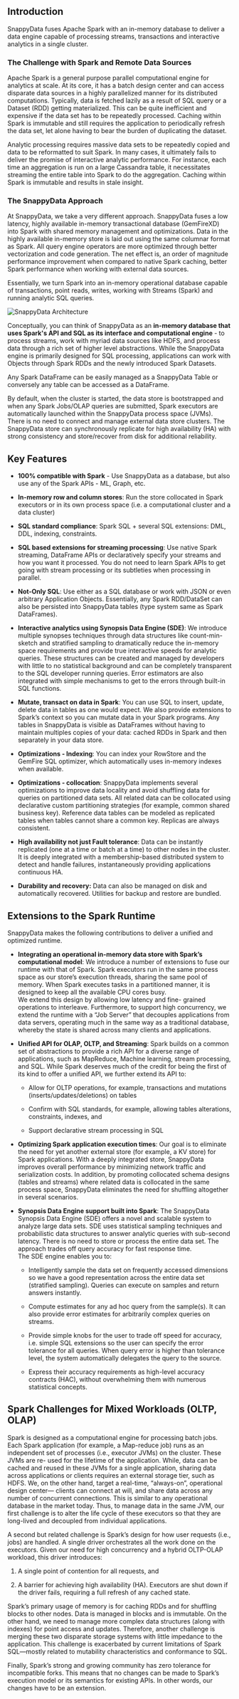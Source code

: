 ## Introduction
SnappyData fuses Apache Spark with an in-memory database to deliver a data engine capable of processing streams, transactions and interactive analytics in a single cluster.

### The Challenge with Spark and Remote Data Sources
Apache Spark is a general purpose parallel computational engine for analytics at scale. At its core, it has a batch design center and can access disparate data sources in a highly parallelized manner for its distributed computations. Typically, data is fetched lazily as a result of SQL query or a Dataset (RDD) getting materialized. This can be quite inefficient and expensive if the data set has to be repeatedly processed. Caching within Spark is immutable and still requires the application to periodically refresh the data set, let alone having to bear the burden of duplicating the dataset. 

Analytic processing requires massive data sets to be repeatedly copied and data to be reformatted to suit Spark. In many cases, it ultimately fails to deliver the promise of interactive analytic performance. For instance, each time an aggregation is run on a large Cassandra table, it necessitates streaming the entire table into Spark to do the aggregation. Caching within Spark is immutable and results in stale insight.

### The SnappyData Approach
At SnappyData, we take a very different approach. SnappyData fuses a low latency, highly available in-memory transactional database (GemFireXD) 
into Spark with shared memory management and optimizations. Data in the highly available in-memory store is laid out using the same columnar 
format as Spark. All query engine operators are more optimized through better vectorization and code generation. 
The net effect is, an order of magnitude performance improvement when compared to native Spark caching, better Spark performance when working with external data sources.

Essentially, we turn Spark into an in-memory operational database capable of transactions, point reads, writes, working with Streams (Spark) and running analytic SQL queries.

![SnappyData Architecture](Images/SnappyArchitecture.png)

Conceptually, you can think of SnappyData as an **in-memory database that uses Spark's API and SQL as its interface and computational engine** - to process streams, work with myriad data sources like HDFS, and process data through a rich set of higher level abstractions. While the SnappyData engine is primarily designed for SQL processing, applications can work with Objects through Spark RDDs and the newly introduced Spark Datasets.

Any Spark DataFrame can be easily managed as a SnappyData Table or conversely any table can be accessed as a DataFrame.

By default, when the cluster is started, the data store is bootstrapped and when any Spark Jobs/OLAP queries are submitted, Spark executors are automatically launched within the SnappyData process space (JVMs). There is no need to connect and manage external data store clusters. The SnappyData store can synchronously replicate for high availability (HA) with strong consistency and store/recover from disk for additional reliability.


## Key Features

* **100% compatible with Spark** - Use SnappyData as a database, but also use any of the Spark APIs - ML, Graph, etc.

* **In-memory row and column stores**: Run the store collocated in Spark executors or in its own process space (i.e. a computational cluster and a data cluster)

* **SQL standard compliance**: Spark SQL + several SQL extensions: DML, DDL, indexing, constraints.

* **SQL based extensions for streaming processing**: Use native Spark streaming, DataFrame APIs or declaratively specify your streams and how you want it processed. You do not need to learn Spark APIs to get going with stream processing or its subtleties when processing in parallel.

* **Not-Only SQL**: Use either as a SQL database or work with JSON or even arbitrary Application Objects. Essentially, any Spark RDD/DataSet can also be persisted into SnappyData tables (type system same as Spark DataFrames). 

* **Interactive analytics using Synopsis Data Engine (SDE)**: We introduce multiple synopses techniques through data structures like count-min-sketch and stratified sampling to dramatically reduce the in-memory space requirements and provide true interactive speeds for analytic queries. These structures can be created and managed by developers with little to no statistical background and can be completely transparent to the SQL developer running queries. Error estimators are also integrated with simple mechanisms to get to the errors through built-in SQL functions.

* **Mutate, transact on data in Spark**: You can use SQL to insert, update, delete data in tables as one would expect. We also provide extensions to Spark’s context so you can mutate data in your Spark programs. Any tables in SnappyData is visible as DataFrames without having to maintain multiples copies of your data: cached RDDs in Spark and then separately in your data store.

* **Optimizations - Indexing**: You can index your RowStore and the GemFire SQL optimizer, which automatically uses in-memory indexes when available.

* **Optimizations - collocation**: SnappyData implements several optimizations to improve data locality and avoid shuffling data for queries on partitioned data sets. All related data can be collocated using declarative custom partitioning strategies (for example, common shared business key). Reference data tables can be modeled as replicated tables when tables cannot share a common key. Replicas are always consistent.

* **High availability not just Fault tolerance**: Data can be instantly replicated (one at a time or batch at a time) to other nodes in the cluster. It is deeply integrated with a membership-based distributed system to detect and handle failures, instantaneously providing applications continuous HA.

* **Durability and recovery:** Data can also be managed on disk and automatically recovered. Utilities for backup and restore are bundled.

<a id="SparkChallenges"></a>

## Extensions to the Spark Runtime

SnappyData makes the following contributions to deliver a unified and optimized runtime.

* **Integrating an operational in-memory data store with Spark’s computational model**: We introduce a number of extensions to fuse our runtime with that of Spark. Spark executors run in the same process space as our store’s execution threads, sharing the same pool of memory. When Spark executes tasks in a partitioned manner, it is designed to keep all the available CPU cores busy. <br/> We extend this design by allowing low latency and fine- grained operations to interleave. Furthermore, to support high concurrency, we extend the runtime with a “Job Server” that decouples applications from data servers, operating much in the same way as a traditional database, whereby the state is shared across many clients and applications. <br/>

* **Unified API for OLAP, OLTP, and Streaming**: Spark builds on a common set of abstractions to provide a rich API for a diverse range of applications, such as MapReduce, Machine learning, stream processing, and SQL.
While Spark deserves much of the credit for being the first of its kind to offer a unified API, we further extend its API to: 
	
	* Allow for OLTP operations, for example, transactions and mutations (inserts/updates/deletions) on tables 
 
	* Confirm with SQL standards, for example, allowing tables alterations, constraints, indexes, and   

	* Support declarative stream processing in SQL

* **Optimizing Spark application execution times**: Our goal is to eliminate the need for yet another external store (for example, a KV store) for Spark applications. With a deeply integrated store, SnappyData improves overall performance by minimizing network traffic and serialization costs. In addition, by promoting collocated schema designs (tables and streams) where related data is collocated in the same process space, SnappyData eliminates the need for shuffling altogether in several scenarios.

* **Synopsis Data Engine support built into Spark**: The SnappyData Synopsis Data Engine (SDE) offers a novel and scalable system to analyze large data sets. SDE uses statistical sampling techniques and probabilistic data structures to answer analytic queries with sub-second latency. There is no need to store or process the entire data set. The approach trades off query accuracy for fast response time. <br>The SDE engine enables you to:

	- Intelligently sample the data set on frequently accessed dimensions so we have a good representation across the entire data set (stratified sampling). Queries can execute on samples and return answers instantly.

	- Compute estimates for any ad hoc query from the sample(s). It can also provide error estimates for arbitrarily complex queries on streams.

	- Provide simple knobs for the user to trade off speed for accuracy, i.e. simple SQL extensions so the user can specify the error tolerance for all queries. When query error is higher than tolerance level, the system automatically delegates the query to the source.

	-	Express their accuracy requirements as high-level accuracy contracts (HAC), without overwhelming them with numerous statistical concepts.

## Spark Challenges for Mixed Workloads (OLTP, OLAP)
Spark is designed as a computational engine for processing batch jobs. Each Spark application (for example, a Map-reduce job) runs as an independent set of processes (i.e., executor JVMs) on the cluster. These JVMs are re- used for the lifetime of the application. While, data can be cached and reused in these JVMs for a single application, sharing data across applications or clients requires an external storage tier, such as HDFS. We, on the other hand, target a real-time, “always-on”, operational design center— clients can connect at will, and share data across any number of concurrent connections. This is similar to any operational database in the market today. Thus, to manage data in the same JVM, our first challenge is to alter the life cycle of these executors so that they are long-lived and decoupled from individual applications.

A second but related challenge is Spark’s design for how user requests (i.e., jobs) are handled. A single driver orchestrates all the work done on the executors. Given our need for high concurrency and a hybrid OLTP-OLAP workload, this driver introduces:

1. A single point of contention for all requests, and 

2. A barrier for achieving high availability (HA). Executors are shut down if the driver fails, requiring a full refresh of any cached state.

Spark’s primary usage of memory is for caching RDDs and for shuffling blocks to other nodes. Data is managed in blocks and is immutable. On the other hand, we need to manage more complex data structures (along with indexes) for point access and updates. Therefore, another challenge is merging these two disparate storage systems with little impedance to the application. This challenge is exacerbated by current limitations of Spark SQL—mostly related to mutability characteristics and conformance to SQL.

Finally, Spark’s strong and growing community has zero tolerance for incompatible forks. This means that no changes can be made to Spark’s execution model or its semantics for existing APIs. In other words, our changes have to be an extension.

